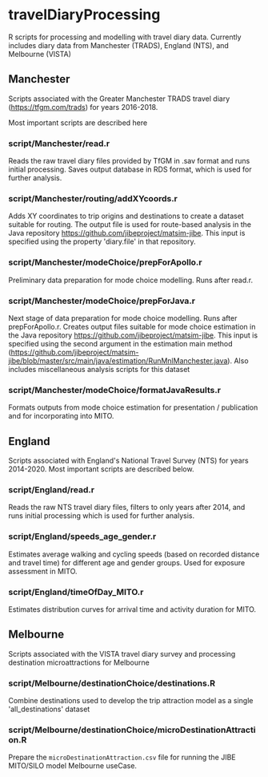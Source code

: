 # travelDiaryProcessing
R scripts for processing and modelling with travel diary data.
Currently includes diary data from Manchester (TRADS), England (NTS), and Melbourne (VISTA)

## Manchester
Scripts associated with the Greater Manchester TRADS travel diary (https://tfgm.com/trads) for years 2016-2018.

Most important scripts are described here

### script/Manchester/read.r
Reads the raw travel diary files provided by TfGM in .sav format and runs initial processing.
Saves output database in RDS format, which is used for further analysis.

### script/Manchester/routing/addXYcoords.r
Adds XY coordinates to trip origins and destinations to create a dataset suitable for routing. 
The output file is used for route-based analysis in the Java repository https://github.com/jibeproject/matsim-jibe. 
This input is specified using the property 'diary.file' in that repository.

### script/Manchester/modeChoice/prepForApollo.r
Preliminary data preparation for mode choice modelling. Runs after read.r.

### script/Manchester/modeChoice/prepForJava.r
Next stage of data preparation for mode choice modelling. Runs after prepForApollo.r. 
Creates output files suitable for mode choice estimation in the Java repository https://github.com/jibeproject/matsim-jibe.
This input is specified using the second argument in the estimation main method (https://github.com/jibeproject/matsim-jibe/blob/master/src/main/java/estimation/RunMnlManchester.java).
Also includes miscellaneous analysis scripts for this dataset

### script/Manchester/modeChoice/formatJavaResults.r
Formats outputs from mode choice estimation for presentation / publication and for incorporating into MITO.

## England
Scripts associated with England's National Travel Survey (NTS) for years 2014-2020.
Most important scripts are described below.

### script/England/read.r
Reads the raw NTS travel diary files, filters to only years after 2014, and runs initial processing which is used for further analysis.

### script/England/speeds_age_gender.r
Estimates average walking and cycling speeds (based on recorded distance and travel time) for different age and gender groups. 
Used for exposure assessment in MITO.

### script/England/timeOfDay_MITO.r
Estimates distribution curves for arrival time and activity duration for MITO.

## Melbourne

Scripts associated with the VISTA travel diary survey and processing destination microattractions for Melbourne

### script/Melbourne/destinationChoice/destinations.R
Combine destinations used to develop the trip attraction model as a single 'all_destinations' dataset

### script/Melbourne/destinationChoice/microDestinationAttraction.R
Prepare the `microDestinationAttraction.csv` file for running the JIBE MITO/SILO model Melbourne useCase.

